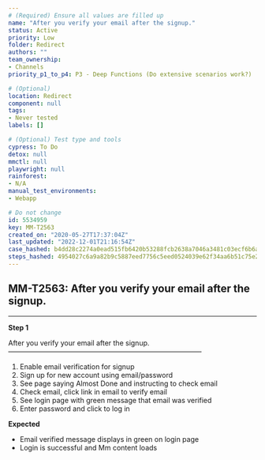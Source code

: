 ```yaml
---
# (Required) Ensure all values are filled up
name: "After you verify your email after the signup."
status: Active
priority: Low
folder: Redirect
authors: ""
team_ownership: 
- Channels
priority_p1_to_p4: P3 - Deep Functions (Do extensive scenarios work?)

# (Optional)
location: Redirect
component: null
tags: 
- Never tested
labels: []

# (Optional) Test type and tools
cypress: To Do
detox: null
mmctl: null
playwright: null
rainforest: 
- N/A
manual_test_environments: 
- Webapp

# Do not change
id: 5534959
key: MM-T2563
created_on: "2020-05-27T17:37:04Z"
last_updated: "2022-12-01T21:16:54Z"
case_hashed: b4dd28c2274a0ead515fb6420b53288fcb2638a7046a3481c03ecf6b6a91dee4789df5990609aec6abee983937a5c394
steps_hashed: 4954027c6a9a82b9c5887eed7756c5eed0524039e62f34aa6b51c75e22e65993fb3ae10d462bcd8de3c5369169a923aa
---
```


<!-- (Auto-generated) Based on frontmatter's "key" and "name" -->

## MM-T2563: After you verify your email after the signup.

---

**Step 1**

After you verify your email after the signup.\
————————————————————————————

1. Enable email verification for signup
2. Sign up for new account using email/password
3. See page saying Almost Done and instructing to check email
4. Check email, click link in email to verify email
5. See login page with green message that email was verified
6. Enter password and click to log in

**Expected**

- Email verified message displays in green on login page
- Login is successful and Mm content loads
